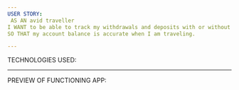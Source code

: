 ```yaml
---
USER STORY:
 AS AN avid traveller
I WANT to be able to track my withdrawals and deposits with or without a data/internet connection
SO THAT my account balance is accurate when I am traveling.

---
```

TECHNOLOGIES USED:




---
PREVIEW OF FUNCTIONING APP:
